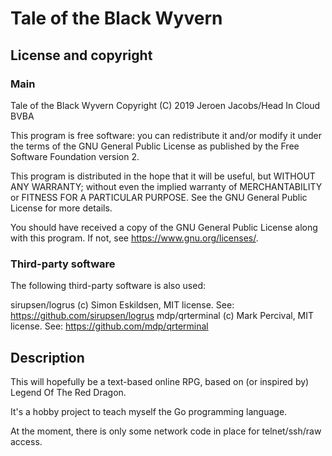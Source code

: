 # Tale of the Black Wyvern

## License and copyright

### Main
Tale of the Black Wyvern
Copyright (C) 2019  Jeroen Jacobs/Head In Cloud BVBA

This program is free software: you can redistribute it and/or modify
it under the terms of the GNU General Public License as published by
the Free Software Foundation version 2.

This program is distributed in the hope that it will be useful,
but WITHOUT ANY WARRANTY; without even the implied warranty of
MERCHANTABILITY or FITNESS FOR A PARTICULAR PURPOSE.  See the
GNU General Public License for more details.

You should have received a copy of the GNU General Public License
along with this program.  If not, see <https://www.gnu.org/licenses/>.

### Third-party software

The following third-party software is also used:

sirupsen/logrus (c) Simon Eskildsen, MIT license. See: https://github.com/sirupsen/logrus
mdp/qrterminal (c) Mark Percival, MIT license. See: https://github.com/mdp/qrterminal


## Description

This will hopefully be a text-based online RPG, based on (or inspired by) Legend Of The Red Dragon.

It's a hobby project to teach myself the Go programming language.

At the moment, there is only some network code in place for telnet/ssh/raw access.

